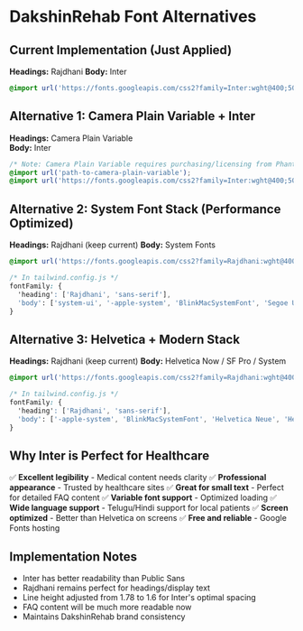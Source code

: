 # DakshinRehab Font Alternatives

## Current Implementation (Just Applied)
**Headings:** Rajdhani
**Body:** Inter
```css
@import url('https://fonts.googleapis.com/css2?family=Inter:wght@400;500;600;700&family=Rajdhani:wght@400;500;600;700&display=swap');
```

## Alternative 1: Camera Plain Variable + Inter
**Headings:** Camera Plain Variable  
**Body:** Inter
```css
/* Note: Camera Plain Variable requires purchasing/licensing from Phantom Foundry */
@import url('path-to-camera-plain-variable');
@import url('https://fonts.googleapis.com/css2?family=Inter:wght@400;500;600;700&display=swap');
```

## Alternative 2: System Font Stack (Performance Optimized)
**Headings:** Rajdhani (keep current)
**Body:** System Fonts
```css
@import url('https://fonts.googleapis.com/css2?family=Rajdhani:wght@400;500;600;700&display=swap');

/* In tailwind.config.js */
fontFamily: {
  'heading': ['Rajdhani', 'sans-serif'],
  'body': ['system-ui', '-apple-system', 'BlinkMacSystemFont', 'Segoe UI', 'Roboto', 'sans-serif'],
}
```

## Alternative 3: Helvetica + Modern Stack
**Headings:** Rajdhani (keep current)
**Body:** Helvetica Now / SF Pro / System
```css
@import url('https://fonts.googleapis.com/css2?family=Rajdhani:wght@400;500;600;700&display=swap');

/* In tailwind.config.js */
fontFamily: {
  'heading': ['Rajdhani', 'sans-serif'],
  'body': ['-apple-system', 'BlinkMacSystemFont', 'Helvetica Neue', 'Helvetica', 'sans-serif'],
}
```

## Why Inter is Perfect for Healthcare
✅ **Excellent legibility** - Medical content needs clarity
✅ **Professional appearance** - Trusted by healthcare sites
✅ **Great for small text** - Perfect for detailed FAQ content
✅ **Variable font support** - Optimized loading
✅ **Wide language support** - Telugu/Hindi support for local patients
✅ **Screen optimized** - Better than Helvetica on screens
✅ **Free and reliable** - Google Fonts hosting

## Implementation Notes
- Inter has better readability than Public Sans
- Rajdhani remains perfect for headings/display text
- Line height adjusted from 1.78 to 1.6 for Inter's optimal spacing
- FAQ content will be much more readable now
- Maintains DakshinRehab brand consistency
